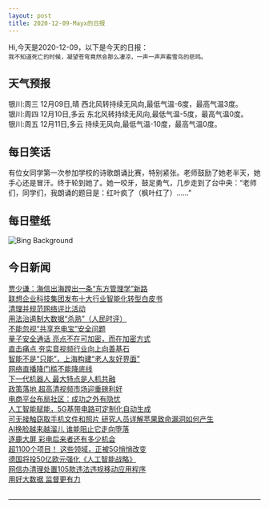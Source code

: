 ```yaml
---
layout: post
title: 2020-12-09-Mayx的日报
---
```


Hi,今天是2020-12-09，以下是今天的日报：<br><small>
我不知道死亡的时候，凝望苍穹竟然会那么凄凉，一声一声声霰雪鸟的悲鸣。</small><!--more-->
## 天气预报
银川:周三 12月09日,晴 西北风转持续无风向,最低气温-6度，最高气温3度。<br>银川:周四 12月10日,多云 东北风转持续无风向,最低气温-5度，最高气温0度。<br>银川:周五 12月11日,多云 持续无风向,最低气温-10度，最高气温0度。
## 每日笑话
有位女同学第一次参加学校的诗歌朗诵比赛，特别紧张。老师鼓励了她老半天，她手心还是冒汗。终于轮到她了。她一咬牙，鼓足勇气，几步走到了台中央：“老师们，同学们，我朗诵的题目是：红叶疯了（枫叶红了）……”
## 每日壁纸
![Bing Background](https://cn.bing.com/th?id=OHR.RoccaCalascio_EN-US1864817920_1920x1080.jpg&rf=LaDigue_1920x1080.jpg&pid=hp "Rocca Calascio in Abruzzo, Italy (© Francesco Russo/eStock Photo)")
## 今日新闻

[贾少谦：海信出海蹚出一条“东方管理学”新路](http://it.people.com.cn/n1/2020/1209/c1009-31960646.html)   
[联想企业科技集团发布十大行业智能化转型白皮书](http://it.people.com.cn/n1/2020/1209/c1009-31960482.html)   
[清理并规范网络评比活动](http://it.people.com.cn/n1/2020/1209/c1009-31960210.html)   
[用法治遏制大数据“杀熟”（人民时评）](http://it.people.com.cn/n1/2020/1209/c1009-31960190.html)   
[不能忽视“共享充电宝”安全问题](http://it.people.com.cn/n1/2020/1209/c1009-31960044.html)   
[量子安全通话 亮点不在可加密，而在加密方式](http://it.people.com.cn/n1/2020/1209/c1009-31959994.html)   
[直击痛点 夯实音视频行业向上向善基石](http://it.people.com.cn/n1/2020/1209/c1009-31959996.html)   
[智能不是“只能”，上海构建“老人友好界面”](http://it.people.com.cn/n1/2020/1209/c1009-31960090.html)   
[网络直播降门槛不能降底线](http://it.people.com.cn/n1/2020/1209/c1009-31960031.html)   
[下一代机器人 最大特点是人机共融](http://it.people.com.cn/n1/2020/1209/c1009-31959992.html)   
[政策落地 超高清视频市场迎重磅利好](http://it.people.com.cn/n1/2020/1209/c1009-31960162.html)   
[电商平台布局社区：成功之外有隐忧](http://it.people.com.cn/n1/2020/1209/c1009-31960037.html)   
[人工智能赋能，5G基带电路可定制化自动生成](http://it.people.com.cn/n1/2020/1209/c1009-31959990.html)   
[可无接触窃取手机文件和照片 研究人员详解苹果致命漏洞如何产生](http://it.people.com.cn/n1/2020/1209/c1009-31960000.html)   
[AI换脸越来越溜儿 谁能阻止它走向堕落](http://it.people.com.cn/n1/2020/1209/c1009-31959991.html)   
[逐鹿大屏 彩电后来者还有多少机会](http://it.people.com.cn/n1/2020/1209/c1009-31960149.html)   
[超1100个项目！ 这些领域，正被5G悄悄改变](http://it.people.com.cn/n1/2020/1209/c1009-31959998.html)   
[德国将投50亿欧元强化《人工智能战略》](http://it.people.com.cn/n1/2020/1209/c1009-31959988.html)   
[网信办清理处置105款违法违规移动应用程序](http://it.people.com.cn/n1/2020/1209/c1009-31960097.html)   
[用好大数据 监督更有力](http://it.people.com.cn/n1/2020/1209/c1009-31960198.html)   
<br />

***

<small></small>
